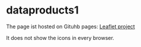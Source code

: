 # dataproducts1

The page ist hosted on Gituhb pages:
[Leaflet project](https://michael-gm.github.io./)

 It does not show the icons in every browser.
